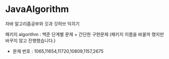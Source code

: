 # JavaAlgorithm

자바 알고리즘공부와 깃과 깃허브 익히기

패키지 algorithm : 백준 단계별 문제 + 간단한 구현문제 (패키지 이름을 바꿀까 했지만 바꾸지 않고 진행했습니다.)
- 문제 번호 : 1065,11654,11720,10809,1157,2675
